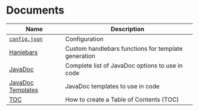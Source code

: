 # Documents

Name | Description
--- | ----
[`config.json`](config.json.md) | Configuration
[Hanlebars](handlebars.md) | Custom handlebars functions for template generation
[JavaDoc](javadoc.md) | Complete list of JavaDoc options to use in code
[JavaDoc Templates](javadoc-tempalte.md) | JavaDoc templates to use in code
[TOC](toc.md) | How to create a Table of Contents (TOC)
